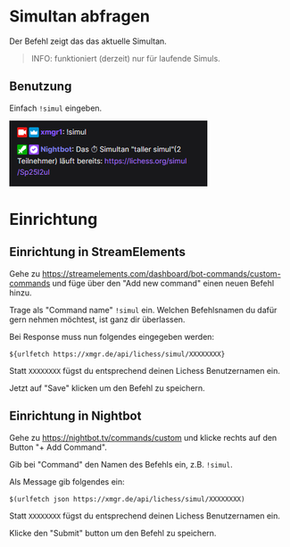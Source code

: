 # Simultan abfragen

Der Befehl zeigt das das aktuelle Simultan.

> INFO: funktioniert (derzeit) nur für laufende Simuls.

## Benutzung

Einfach `!simul` eingeben.

![Simul](../images/simul.png)


# Einrichtung

## Einrichtung in StreamElements

Gehe zu https://streamelements.com/dashboard/bot-commands/custom-commands und füge über den "Add new command" einen
neuen Befehl hinzu.

Trage als "Command name" `!simul` ein. Welchen Befehlsnamen du dafür gern nehmen möchtest, ist ganz dir
überlassen.

Bei Response muss nun folgendes eingegeben werden:

```
${urlfetch https://xmgr.de/api/lichess/simul/XXXXXXXX}
```

Statt `XXXXXXXX` fügst du entsprechend deinen Lichess Benutzernamen ein.

Jetzt auf "Save" klicken um den Befehl zu speichern.

## Einrichtung in Nightbot

Gehe zu https://nightbot.tv/commands/custom und klicke rechts auf den Button
"+ Add Command".

Gib bei "Command" den Namen des Befehls ein, z.B. `!simul`.

Als Message gib folgendes ein:

```
$(urlfetch json https://xmgr.de/api/lichess/simul/XXXXXXXX)
```

Statt `XXXXXXXX` fügst du entsprechend deinen Lichess Benutzernamen ein.

Klicke den "Submit" button um den Befehl zu speichern.

